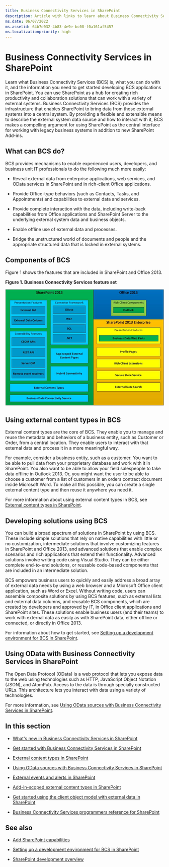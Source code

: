 ```yaml
---
title: Business Connectivity Services in SharePoint
description: Article with links to learn about Business Connectivity Services (BCS) and get started developing BCS applications in SharePoint.
ms.date: 06/07/2022
ms.assetid: 64b7d032-4b83-4e9e-bc08-f0a161af5457
ms.localizationpriority: high
---
```



# Business Connectivity Services in SharePoint
Learn what Business Connectivity Services (BCS) is, what you can do with it, and the information you need to get started developing BCS applications in SharePoint.
You can use SharePoint as a hub for creating rich productivity and collaboration solutions that can work with a variety of external systems. Business Connectivity Services (BCS) provides the infrastructure that enables SharePoint to bring data from those external systems into a central system. By providing a flexible and extensible means to describe the external system data source and how to interact with it, BCS makes a compelling argument for using SharePoint as the central interface for working with legacy business systems in addition to new SharePoint Add-ins.
  
    
    


## What can BCS do?
<a name="BCSoverview_Whatcanbcsdo"> </a>

BCS provides mechanisms to enable experienced users, developers, and business unit IT professionals to do the following much more easily:
  
    
    

- Reveal external data from enterprise applications, web services, and OData services in SharePoint and in rich-client Office applications.
    
  
- Provide Office-type behaviors (such as Contacts, Tasks, and Appointments) and capabilities to external data and services.
    
  
- Provide complete interaction with the data, including write-back capabilities from Office applications and SharePoint Server to the underlying external system data and business objects.
    
  
- Enable offline use of external data and processes.
    
  
- Bridge the unstructured world of documents and people and the appropriate structured data that is locked in external systems.
    
  

## Components of BCS
<a name="bkmk_Components"> </a>

Figure 1 shows the features that are included in SharePoint and Office 2013.
  
    
    

**Figure 1. Business Connectivity Services feature set**

  
    
    

  
    
    
![Business Connectivity Services feature set](../images/BCSin2013FeatureSet.jpg)
  
    
    

  
    
    

  
    
    

## Using external content types in BCS
<a name="bkmk_UsingECTs"> </a>

External content types are the core of BCS. They enable you to manage and reuse the metadata and behaviors of a business entity, such as Customer or Order, from a central location. They enable users to interact with that external data and process it in a more meaningful way.
  
    
    
For example, consider a business entity, such as a customer. You want to be able to pull data from your proprietary database and work with it in SharePoint. You also want to be able to allow your field salespeople to take data offline in Outlook 2013. Or, you might want the user to be able to choose a customer from a list of customers in an orders contract document inside Microsoft Word. To make all this possible, you can create a single external content type and then reuse it anywhere you need it.
  
    
    
For more information about using external content types in BCS, see  [External content types in SharePoint](external-content-types-in-sharepoint.md).
  
    
    

## Developing solutions using BCS
<a name="bkmk_DevelopingSolutionsUsingBCS"> </a>

You can build a broad spectrum of solutions in SharePoint by using BCS. These include simple solutions that rely on native capabilities with little or no customization, intermediate solutions that involve customizing features in SharePoint and Office 2013, and advanced solutions that enable complex scenarios and rich applications that extend their functionality. Advanced solutions involve writing code using Visual Studio. They can be either complete end-to-end solutions, or reusable code-based components that are included in an intermediate solution.
  
    
    
BCS empowers business users to quickly and easily address a broad array of external data needs by using a web browser and a Microsoft Office client application, such as Word or Excel. Without writing code, users can assemble composite solutions by using BCS features, such as external lists and external data columns, and reusable BCS components, which are created by developers and approved by IT, in Office client applications and SharePoint sites. These solutions enable business users (and their teams) to work with external data as easily as with SharePoint data, either offline or connected, or directly in Office 2013.
  
    
    
For information about how to get started, see  [Setting up a development environment for BCS in SharePoint](setting-up-a-development-environment-for-bcs-in-sharepoint.md).
  
    
    

## Using OData with Business Connectivity Services in SharePoint
<a name="bkmk_ODataInBCS"> </a>

The Open Data Protocol (OData) is a web protocol that lets you expose data to the web using technologies such as HTTP, JavaScript Object Notation (JSON), and AtomPub. Access to the data is through specially constructed URLs. This architecture lets you interact with data using a variety of technologies.
  
    
    
For more information, see  [Using OData sources with Business Connectivity Services in SharePoint](using-odata-sources-with-business-connectivity-services-in-sharepoint.md).
  
    
    

## In this section
<a name="bkmk_inthissection"> </a>


-  [What's new in Business Connectivity Services in SharePoint](what-s-new-in-business-connectivity-services-in-sharepoint.md)
    
  
-  [Get started with Business Connectivity Services in SharePoint](get-started-with-business-connectivity-services-in-sharepoint.md)
    
  
-  [External content types in SharePoint](external-content-types-in-sharepoint.md)
    
  
-  [Using OData sources with Business Connectivity Services in SharePoint](using-odata-sources-with-business-connectivity-services-in-sharepoint.md)
    
  
-  [External events and alerts in SharePoint](external-events-and-alerts-in-sharepoint.md)
    
  
-  [Add-in-scoped external content types in SharePoint](add-in-scoped-external-content-types-in-sharepoint.md)
    
  
-  [Get started using the client object model with external data in SharePoint](get-started-using-the-client-object-model-with-external-data-in-sharepoint.md)
    
  
-  [Business Connectivity Services programmers reference for SharePoint](business-connectivity-services-programmers-reference-for-sharepoint.md)
    
  

## See also
<a name="bkmk_AdditionalResources"> </a>


-  [Add SharePoint capabilities](add-sharepoint-capabilities.md)
    
  
-  [Setting up a development environment for BCS in SharePoint](setting-up-a-development-environment-for-bcs-in-sharepoint.md)
    
  
-  [SharePoint development overview](sharepoint-development-overview.md)
    
  

